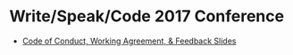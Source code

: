 # Write/Speak/Code 2017 Conference

* [Code of Conduct, Working Agreement, & Feedback
  Slides](./WSC2017_CoC.pdf)
